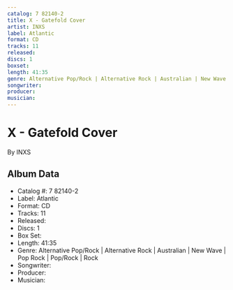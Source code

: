 ```yaml
---
catalog: 7 82140-2
title: X - Gatefold Cover
artist: INXS
label: Atlantic
format: CD
tracks: 11
released: 
discs: 1
boxset: 
length: 41:35
genre: Alternative Pop/Rock | Alternative Rock | Australian | New Wave | Pop Rock | Pop/Rock | Rock
songwriter: 
producer: 
musician: 
---
```


# X - Gatefold Cover

By INXS

## Album Data

- Catalog #: 7 82140-2
- Label: Atlantic
- Format: CD
- Tracks: 11
- Released: 
- Discs: 1
- Box Set: 
- Length: 41:35
- Genre: Alternative Pop/Rock | Alternative Rock | Australian | New Wave | Pop Rock | Pop/Rock | Rock
- Songwriter: 
- Producer: 
- Musician: 

